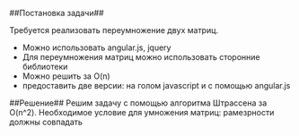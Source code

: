 ##Постановка задачи##

Требуется реализовать переумножение двух матриц. 
- Можно использовать angular.js, jquery
- Для переумножения матриц можно использовать сторонние библиотеки
- Можно решить за O(n)
- предоставить две версии: на голом javascript и с помощью angular.js


##Решение##
Решим задачу с помощью алгоритма Штрассена за O(n^2). Необходимое условие для умножения матриц: рамезрности должны совпадать

